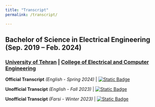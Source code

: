 ```yaml
---
title: "Transcript"
permalink: /transcript/

---
```



## Bachelor of Science in Electrical Engineering (Sep. 2019 – Feb. 2024)

### **[University of Tehran](https://ut.ac.ir/en) | [College of Electrical and Computer Engineering](https://ece.ut.ac.ir/en/ece)**

**Official Transcript** *(English - Spring 2024)* |  [![Static Badge](https://img.shields.io/badge/Download-flat)](/files/OfficialTranscript-ErfanPanahi.pdf)

**Unofficial Transcipt** *(English - Fall 2023)* |  [![Static Badge](https://img.shields.io/badge/Download-blue)](/files/TranscriptofUniversityGrades_Summer2023.pdf)

**Unofficial Transcipt** *(Farsi - Winter 2023)* |  [![Static Badge](https://img.shields.io/badge/Download-violet)](/files/Farsi_Transcrpit_NU.pdf)
